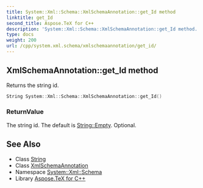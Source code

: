 ```yaml
---
title: System::Xml::Schema::XmlSchemaAnnotation::get_Id method
linktitle: get_Id
second_title: Aspose.TeX for C++
description: 'System::Xml::Schema::XmlSchemaAnnotation::get_Id method. Returns the string id in C++.'
type: docs
weight: 200
url: /cpp/system.xml.schema/xmlschemaannotation/get_id/
---
```

## XmlSchemaAnnotation::get_Id method


Returns the string id.

```cpp
String System::Xml::Schema::XmlSchemaAnnotation::get_Id()
```


### ReturnValue

The string id. The default is [String::Empty](../../../system/string/empty/). Optional.

## See Also

* Class [String](../../../system/string/)
* Class [XmlSchemaAnnotation](../)
* Namespace [System::Xml::Schema](../../)
* Library [Aspose.TeX for C++](../../../)
